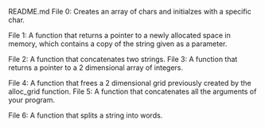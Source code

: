 README.md 
File 0: Creates an array of chars and initialzes with a specific char.

File 1: A function that returns a pointer to a newly allocated space in memory, which contains a copy of the string given as a parameter.

File 2: A function that concatenates two strings. File 3: A function that returns a pointer to a 2 dimensional array of integers.

File 4: A function that frees a 2 dimensional grid previously created by the alloc_grid function. File 5: A function that concatenates all the arguments of your program.

File 6: A function that splits a string into words.
